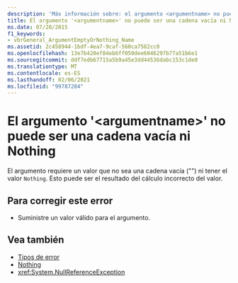 ```yaml
---
description: 'Más información sobre: el argumento <argumentname> no puede ser una cadena vacía ni nada'
title: El argumento '<argumentname>' no puede ser una cadena vacía ni Nothing
ms.date: 07/20/2015
f1_keywords:
- vbrGeneral_ArgumentEmptyOrNothing_Name
ms.assetid: 2c458944-1bdf-4ea7-9caf-560ca7582cc0
ms.openlocfilehash: 13e7b420ef84eb6ff050dee6046297b77a51b6e1
ms.sourcegitcommit: ddf7edb67715a5b9a45e3dd44536dabc153c1de0
ms.translationtype: MT
ms.contentlocale: es-ES
ms.lasthandoff: 02/06/2021
ms.locfileid: "99787284"
---
```

# <a name="argument-argumentname-cannot-be-an-empty-string-or-nothing"></a>El argumento '\<argumentname>' no puede ser una cadena vacía ni Nothing

El argumento requiere un valor que no sea una cadena vacía ("") ni tener el valor `Nothing`. Esto puede ser el resultado del cálculo incorrecto del valor.  
  
## <a name="to-correct-this-error"></a>Para corregir este error  
  
- Suministre un valor válido para el argumento.  
  
## <a name="see-also"></a>Vea también

- [Tipos de error](../programming-guide/language-features/error-types.md)
- [Nothing](../language-reference/nothing.md)
- <xref:System.NullReferenceException>
